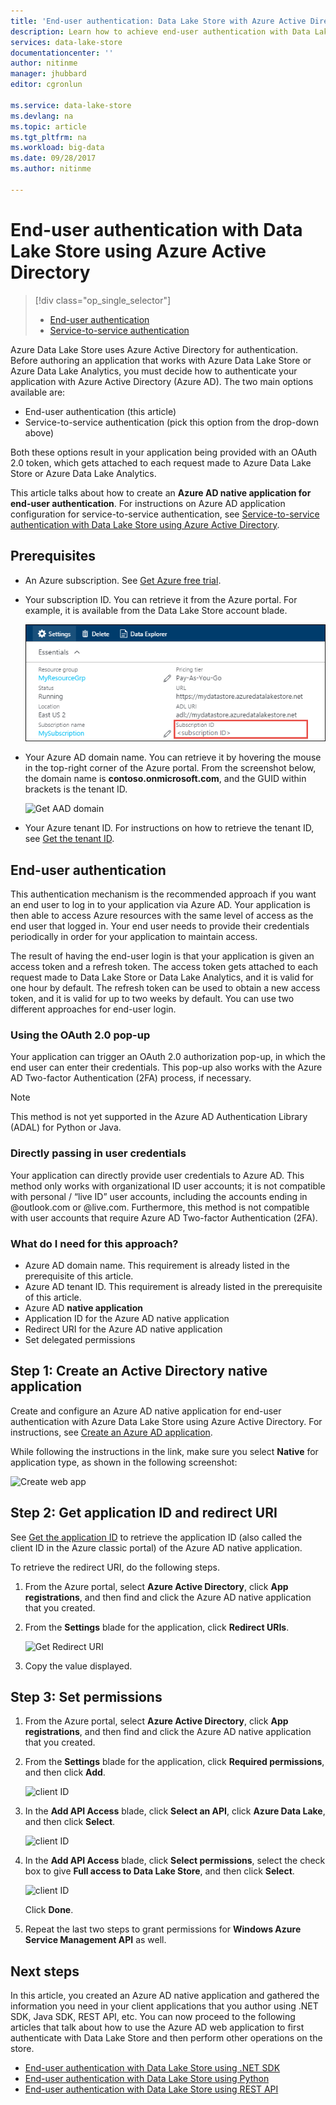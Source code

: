```yaml
---
title: 'End-user authentication: Data Lake Store with Azure Active Directory | Microsoft Docs'
description: Learn how to achieve end-user authentication with Data Lake Store using Azure Active Directory
services: data-lake-store
documentationcenter: ''
author: nitinme
manager: jhubbard
editor: cgronlun

ms.service: data-lake-store
ms.devlang: na
ms.topic: article
ms.tgt_pltfrm: na
ms.workload: big-data
ms.date: 09/28/2017
ms.author: nitinme

---
```

# End-user authentication with Data Lake Store using Azure Active Directory
> [!div class="op_single_selector"]
> * [End-user authentication](data-lake-store-end-user-authenticate-using-active-directory.md)
> * [Service-to-service authentication](data-lake-store-service-to-service-authenticate-using-active-directory.md)
> 
> 

Azure Data Lake Store uses Azure Active Directory for authentication. Before authoring an application that works with Azure Data Lake Store or Azure Data Lake Analytics, you must decide how to authenticate your application with Azure Active Directory (Azure AD). The two main options available are:

* End-user authentication (this article)
* Service-to-service authentication (pick this option from the drop-down above)

Both these options result in your application being provided with an OAuth 2.0 token, which gets attached to each request made to Azure Data Lake Store or Azure Data Lake Analytics.

This article talks about how to create an **Azure AD native application for end-user authentication**. For instructions on Azure AD application configuration for service-to-service authentication, see [Service-to-service authentication with Data Lake Store using Azure Active Directory](data-lake-store-authenticate-using-active-directory.md).

## Prerequisites
* An Azure subscription. See [Get Azure free trial](https://azure.microsoft.com/pricing/free-trial/).

* Your subscription ID. You can retrieve it from the Azure portal. For example, it is available from the Data Lake Store account blade.
  
    ![Get subscription ID](./media/data-lake-store-end-user-authenticate-using-active-directory/get-subscription-id.png)

* Your Azure AD domain name. You can retrieve it by hovering the mouse in the top-right corner of the Azure portal. From the screenshot below, the domain name is **contoso.onmicrosoft.com**, and the GUID within brackets is the tenant ID. 
  
    ![Get AAD domain](./media/data-lake-store-end-user-authenticate-using-active-directory/get-aad-domain.png)

* Your Azure tenant ID. For instructions on how to retrieve the tenant ID, see [Get the tenant ID](../azure-resource-manager/resource-group-create-service-principal-portal.md#get-tenant-id).

## End-user authentication
This authentication mechanism is the recommended approach if you want an end user to log in to your application via Azure AD. Your application is then able to access Azure resources with the same level of access as the end user that logged in. Your end user needs to provide their credentials periodically in order for your application to maintain access.

The result of having the end-user login is that your application is given an access token and a refresh token. The access token gets attached to each request made to Data Lake Store or Data Lake Analytics, and it is valid for one hour by default. The refresh token can be used to obtain a new access token, and it is valid for up to two weeks by default. You can use two different approaches for end-user login.

### Using the OAuth 2.0 pop-up
Your application can trigger an OAuth 2.0 authorization pop-up, in which the end user can enter their credentials. This pop-up also works with the Azure AD Two-factor Authentication (2FA) process, if necessary. 

> [!NOTE]
> This method is not yet supported in the Azure AD Authentication Library (ADAL) for Python or Java.
> 
> 

### Directly passing in user credentials
Your application can directly provide user credentials to Azure AD. This method only works with organizational ID user accounts; it is not compatible with personal / “live ID” user accounts, including the accounts ending in @outlook.com or @live.com. Furthermore, this method is not compatible with user accounts that require Azure AD Two-factor Authentication (2FA).

### What do I need for this approach?
* Azure AD domain name. This requirement is already listed in the prerequisite of this article.
* Azure AD tenant ID. This requirement is already listed in the prerequisite of this article.
* Azure AD **native application**
* Application ID for the Azure AD native application
* Redirect URI for the Azure AD native application
* Set delegated permissions


## Step 1: Create an Active Directory native application

Create and configure an Azure AD native application for end-user authentication with Azure Data Lake Store using Azure Active Directory. For instructions, see [Create an Azure AD application](../azure-resource-manager/resource-group-create-service-principal-portal.md).

While following the instructions in the link, make sure you select **Native** for application type, as shown in the following screenshot:

![Create web app](./media/data-lake-store-end-user-authenticate-using-active-directory/azure-active-directory-create-native-app.png "Create native app")

## Step 2: Get application ID and redirect URI

See [Get the application ID](../azure-resource-manager/resource-group-create-service-principal-portal.md#get-application-id-and-authentication-key) to retrieve the application ID (also called the client ID in the Azure classic portal) of the Azure AD native application.

To retrieve the redirect URI, do the following steps.

1. From the Azure portal, select **Azure Active Directory**, click **App registrations**, and then find and click the Azure AD native application that you created.

2. From the **Settings** blade for the application, click **Redirect URIs**.

	![Get Redirect URI](./media/data-lake-store-end-user-authenticate-using-active-directory/azure-active-directory-redirect-uri.png)

3. Copy the value displayed.


## Step 3: Set permissions

1. From the Azure portal, select **Azure Active Directory**, click **App registrations**, and then find and click the Azure AD native application that you created.

2. From the **Settings** blade for the application, click **Required permissions**, and then click **Add**.

	![client ID](./media/data-lake-store-end-user-authenticate-using-active-directory/aad-end-user-auth-set-permission-1.png)

3. In the **Add API Access** blade, click **Select an API**, click **Azure Data Lake**, and then click **Select**.

	![client ID](./media/data-lake-store-end-user-authenticate-using-active-directory/aad-end-user-auth-set-permission-2.png)
 
4.  In the **Add API Access** blade, click **Select permissions**, select the check box to give **Full access to Data Lake Store**, and then click **Select**.

	![client ID](./media/data-lake-store-end-user-authenticate-using-active-directory/aad-end-user-auth-set-permission-3.png)

	Click **Done**.

5. Repeat the last two steps to grant permissions for **Windows Azure Service Management API** as well.
   
## Next steps
In this article, you created an Azure AD native application and gathered the information you need in your client applications that you author using .NET SDK, Java SDK, REST API, etc. You can now proceed to the following articles that talk about how to use the Azure AD web application to first authenticate with Data Lake Store and then perform other operations on the store.

* [End-user authentication with Data Lake Store using .NET SDK](data-lake-store-end-user-authenticate-net-sdk.md)
* [End-user authentication with Data Lake Store using Python](data-lake-store-end-user-authenticate-python.md)
* [End-user authentication with Data Lake Store using REST API](data-lake-store-end-user-authenticate-rest-api.md)

